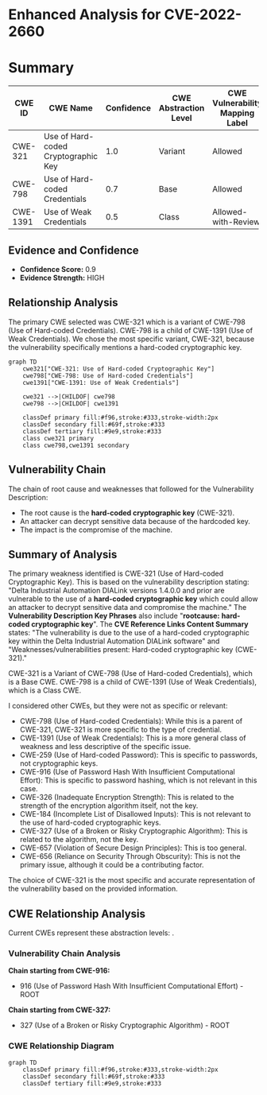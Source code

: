 # Enhanced Analysis for CVE-2022-2660

# Summary
| CWE ID | CWE Name | Confidence | CWE Abstraction Level | CWE Vulnerability Mapping Label | CWE-Vulnerability Mapping Notes |
|---|---|---|---|---|---|
| CWE-321 | Use of Hard-coded Cryptographic Key | 1.0 | Variant | Allowed | Primary CWE |
| CWE-798 | Use of Hard-coded Credentials | 0.7 | Base | Allowed | Secondary Candidate |
| CWE-1391 | Use of Weak Credentials | 0.5 | Class | Allowed-with-Review | Secondary Candidate |

## Evidence and Confidence

*   **Confidence Score:** 0.9
*   **Evidence Strength:** HIGH

## Relationship Analysis
The primary CWE selected was CWE-321 which is a variant of CWE-798 (Use of Hard-coded Credentials). CWE-798 is a child of CWE-1391 (Use of Weak Credentials). We chose the most specific variant, CWE-321, because the vulnerability specifically mentions a hard-coded cryptographic key.

```mermaid
graph TD
    cwe321["CWE-321: Use of Hard-coded Cryptographic Key"]
    cwe798["CWE-798: Use of Hard-coded Credentials"]
    cwe1391["CWE-1391: Use of Weak Credentials"]

    cwe321 -->|CHILDOF| cwe798
    cwe798 -->|CHILDOF| cwe1391

    classDef primary fill:#f96,stroke:#333,stroke-width:2px
    classDef secondary fill:#69f,stroke:#333
    classDef tertiary fill:#9e9,stroke:#333
    class cwe321 primary
    class cwe798,cwe1391 secondary
```

## Vulnerability Chain
The chain of root cause and weaknesses that followed for the Vulnerability Description:
  - The root cause is the **hard-coded cryptographic key** (CWE-321).
  - An attacker can decrypt sensitive data because of the hardcoded key.
  - The impact is the compromise of the machine.

## Summary of Analysis
The primary weakness identified is CWE-321 (Use of Hard-coded Cryptographic Key). This is based on the vulnerability description stating: "Delta Industrial Automation DIALink versions 1.4.0.0 and prior are vulnerable to the use of a **hard-coded cryptographic key** which could allow an attacker to decrypt sensitive data and compromise the machine." The **Vulnerability Description Key Phrases** also include "**rootcause:** **hard-coded cryptographic key**". The **CVE Reference Links Content Summary** states: "The vulnerability is due to the use of a hard-coded cryptographic key within the Delta Industrial Automation DIALink software" and "Weaknesses/vulnerabilities present: Hard-coded cryptographic key (CWE-321)."

CWE-321 is a Variant of CWE-798 (Use of Hard-coded Credentials), which is a Base CWE. CWE-798 is a child of CWE-1391 (Use of Weak Credentials), which is a Class CWE.

I considered other CWEs, but they were not as specific or relevant:

*   CWE-798 (Use of Hard-coded Credentials): While this is a parent of CWE-321, CWE-321 is more specific to the type of credential.
*   CWE-1391 (Use of Weak Credentials): This is a more general class of weakness and less descriptive of the specific issue.
*   CWE-259 (Use of Hard-coded Password): This is specific to passwords, not cryptographic keys.
*   CWE-916 (Use of Password Hash With Insufficient Computational Effort): This is specific to password hashing, which is not relevant in this case.
*   CWE-326 (Inadequate Encryption Strength): This is related to the strength of the encryption algorithm itself, not the key.
*   CWE-184 (Incomplete List of Disallowed Inputs): This is not relevant to the use of hard-coded cryptographic keys.
*   CWE-327 (Use of a Broken or Risky Cryptographic Algorithm): This is related to the algorithm, not the key.
*   CWE-657 (Violation of Secure Design Principles): This is too general.
*   CWE-656 (Reliance on Security Through Obscurity): This is not the primary issue, although it could be a contributing factor.

The choice of CWE-321 is the most specific and accurate representation of the vulnerability based on the provided information.


## CWE Relationship Analysis

Current CWEs represent these abstraction levels: .


### Vulnerability Chain Analysis

**Chain starting from CWE-916:**
- 916 (Use of Password Hash With Insufficient Computational Effort) - ROOT


**Chain starting from CWE-327:**
- 327 (Use of a Broken or Risky Cryptographic Algorithm) - ROOT



### CWE Relationship Diagram

```mermaid
graph TD
    classDef primary fill:#f96,stroke:#333,stroke-width:2px
    classDef secondary fill:#69f,stroke:#333
    classDef tertiary fill:#9e9,stroke:#333
```